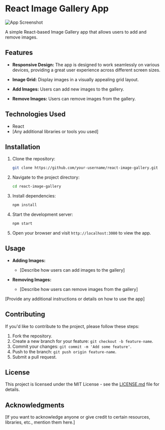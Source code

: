 # React Image Gallery App

![App Screenshot](link-to-screenshot.png)

A simple React-based Image Gallery app that allows users to add and remove images.

## Features

- **Responsive Design:** The app is designed to work seamlessly on various devices, providing a great user experience across different screen sizes.

- **Image Grid:** Display images in a visually appealing grid layout.

- **Add Images:** Users can add new images to the gallery.

- **Remove Images:** Users can remove images from the gallery.


## Technologies Used

- React
- [Any additional libraries or tools you used]

## Installation

1. Clone the repository:

    ```bash
    git clone https://github.com/your-username/react-image-gallery.git
    ```

2. Navigate to the project directory:

    ```bash
    cd react-image-gallery
    ```

3. Install dependencies:

    ```bash
    npm install
    ```

4. Start the development server:

    ```bash
    npm start
    ```

5. Open your browser and visit `http://localhost:3000` to view the app.

## Usage

- **Adding Images:**
  - [Describe how users can add images to the gallery]

- **Removing Images:**
  - [Describe how users can remove images from the gallery]

[Provide any additional instructions or details on how to use the app]

## Contributing

If you'd like to contribute to the project, please follow these steps:

1. Fork the repository.
2. Create a new branch for your feature: `git checkout -b feature-name`.
3. Commit your changes: `git commit -m 'Add some feature'`.
4. Push to the branch: `git push origin feature-name`.
5. Submit a pull request.

## License

This project is licensed under the MIT License - see the [LICENSE.md](LICENSE.md) file for details.

## Acknowledgments

[If you want to acknowledge anyone or give credit to certain resources, libraries, etc., mention them here.]


